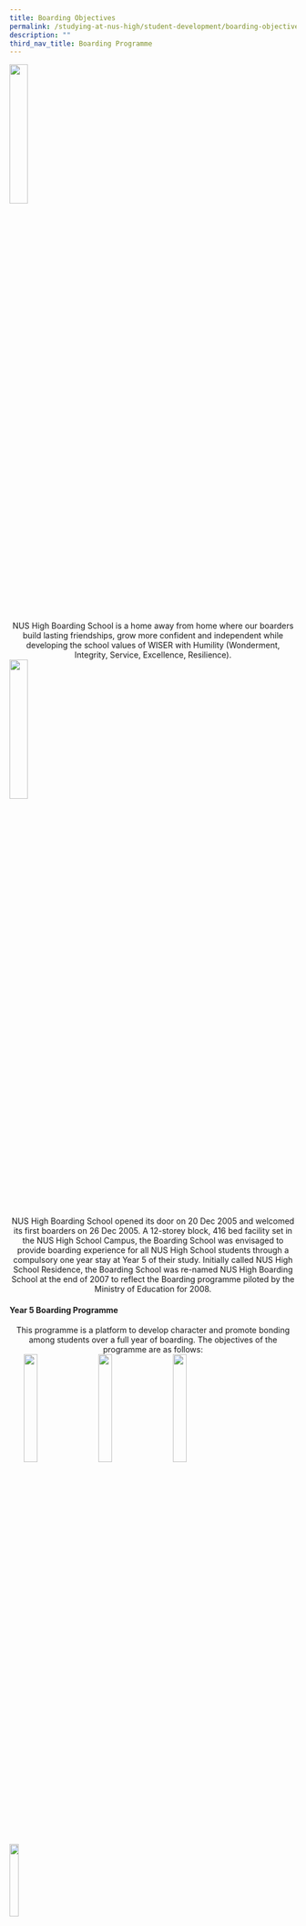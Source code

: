 ```yaml
---
title: Boarding Objectives
permalink: /studying-at-nus-high/student-development/boarding-objectives/
description: ""
third_nav_title: Boarding Programme
---
```

<img style="width:25%" src="/images/boarding1.png">

<center>NUS High Boarding School is a home away from home where our boarders build lasting friendships, grow more confident and independent while developing the school values of WISER with Humility (Wonderment, Integrity, Service, Excellence, Resilience).</center>

<img style="width:25%" src="/images/boarding2.png">

<center>NUS High Boarding School opened its door on 20 Dec 2005 and welcomed its first boarders on 26 Dec 2005. A 12-storey block, 416 bed facility set in the NUS High School Campus, the Boarding School was envisaged to provide boarding experience for all NUS High School students through a compulsory one year stay at Year 5 of their study. Initially called NUS High School Residence, the Boarding School was re-named NUS High Boarding School at the end of 2007 to reflect the Boarding programme piloted by the Ministry of Education for 2008.</center>

#### **Year 5 Boarding Programme**

<center>This programme is a platform to develop character and promote bonding among students over a full year of boarding. The objectives of the programme are as follows:</center>

<img align="left" style="width:22%;margin-right:20px;margin-left:25px;" src="/images/boarding3.png">
<img align="left" style="width:22%;margin-right:20px;" src="/images/boarding4.png">
<img align="left" style="width:22%;margin-right:20px;" src="/images/boarding5.png">
<img align="left" style="width:18%;margin-right:20px;" src="/images/boarding6.png">

<br clear="left">

| Acquire Life-skills | Cultivate Friendships | Develop Leadership Opportunities | Grow Intellectual Curiosity |
|:---:|:---:|:---:|:---:|
|  |  |  |  |

<center>Special features introduced to support the programme are enrichment activities, extended time and space for research, extended leadership opportunities and student initiated activities.<br><br>The year starts with Games Day, an orientation activity for boarders to come together and get to know more new friends. Throughout the course of the year, Inter-Cluster Sports &amp; Games see boarders participating in Ultimate Frisbee, Tchoukball, Bridge and other activities. There are also workshops that Boarding Leaders plans and executes. These include workshops where the Boarding Leaders teach their peers cooking, balloon-sculpting, origami, Chinese calligraphy for Chinese New Year celebrations etc. Through these platforms, we hope to develop the boarders' abilities beyond the classroom and allow them to discover their hidden talents and other potentials.</center>

<table>
	<thead>
		<tr>
			<th style="width: 33%; align: center">
					<img src="/images/Student Development/Boarding/boarding1.png" style="max-width: 100%; max-height:100%">
			</th>
			<th style="width: 33%; align: center">
				<img src="/images/Student Development/Boarding/boarding2.png" style="max-width: 100%; max-heigth: 100%">
			</th>
			<th style="width: 33%; align: center">
				<img src="/images/Student Development/Boarding/boarding3.png" style="max-width: 100%; max-heigth: 100%">
			</th>
		</tr>
	</thead>
	<tbody>
		<tr>
			<td style="text-align:center"> 
				Student Initiated Activities
			</td>
			<td style="text-align:center">
			Boarding Leaders
			</td>
			<td style="text-align:center">
			Enrichment Activities
			</td>
		</tr>
	</tbody>
</table>

#### **Administration &amp; Information**

A. Curfew<br>
Our Boarding School has curfew hours as follows:

|  | Start | End |
|---|---|---|
| Mon – Thu | 2030h | 0600h |
| Fri – Sun,Eve of Public and School Holidays,  Public and School Holidays | 2200h | 0600h |
|

B. Eligibility to Board<br>
Students who hold valid student passes and are above 12 years old are welcome to apply for stay at the Boarding School.

C. Boarding Fees

|  | NUS High Student | Non-NUS High Student |
|---|---|---|
| Termly | $1,925.00 | $2,475.00 |
| Daily | $28.30 | $36.40 |
| Refundable Deposit | $770.00 | $990.00 |
| Non-Refundable Application Fee | $50.00 | $50.00 |
|

Boarding fees are payable per term. Each term begins on the first day of school for the term and ends on the last Friday of school for the term. Holiday stay is chargeable on a daily basis.

Rates cover the following:<br>
1\. Room<br>
2\. Utilities &amp; Internet access<br>
3\. Laundry<br>
4\. Meals<br>
5\. Special programmes and various activities<br>
6\. 24-hour security

D.&nbsp;Giro Schedule for 2023 Boarding Fee

| Term | Scheduled Date | Collecting For |
|---|---|---|
| 1 | 30 Jan 2023 (Monday) | Term 1 boarding fee, plus deposit (if any) |
| 2 | 6 Apr 2023 (Thursday) | Term 2 boarding fee, plus Mar holiday boarding fee (if any) |
| 3 | 7 Jul 2023 (Friday) | Term 3 boarding fee, plus Jun holiday boarding fee (if any) |
| 4 | 22 Sep 2023 (Friday) | Term 4  boarding fee, plus Sep holiday boarding fee (if any) |
|

E.&nbsp;&nbsp;Financial Assistance<br>
To assist financially needy students to defray the cost of their Year 5 residential stay, NUS High School will provide a subsidy for students who are currently under the Ministry of Education Financial Assistance Scheme or who qualify according to its eligibility criteria.

#### **Useful Forms**

<img style="width:25%" src="/images/boarding10.png">

1\. [Leave and Late Return Application Form](/files/form1.pdf)<br>
2\. [Student Accommodation Application Form](/files/form2.pdf)<br>
3\. [Boarding Resident Application Form](/files/form3.pdf)<br>
4\. [Adult Guest Application Form (Student Dorm)](/files/form4.pdf)<br>
5\. [Adult Guest Application Form (Apartment)](/files/form5.pdf)

#### **Where to find us**

<center>NUS High Boarding School<br>40 Clementi Avenue 1<br>Singapore 129959</center>

<img style="width:75%" src="/images/boarding11.png">

<center>General Hotline:<br>Tel: +65-65161741 Fax: +65-67780225<br>Email:&nbsp;boarding@highsch.nus.edu.sg</center>

<table style="margin: auto; outline: 0px; padding: 0px; border-collapse: collapse; clear: both; border: 1px solid transparent; table-layout: fixed; color: rgb(0, 0, 0); font-family: &quot;Open Sans&quot;, sans-serif; font-size: 16px; font-style: normal; font-variant-ligatures: normal; font-variant-caps: normal; font-weight: 400; letter-spacing: normal; orphans: 2; text-align: left; text-transform: none; white-space: normal; widows: 2; word-spacing: 0px; -webkit-text-stroke-width: 0px; background-color: rgb(255, 255, 255); text-decoration-thickness: initial; text-decoration-style: initial; text-decoration-color: initial;" class="ive_eobj_center ives_tab_kosong"><tbody style="margin: 0px; outline: 0px; padding: 0px;"><tr style="margin: 0px; outline: 0px; padding: 0px;"><td style="margin: 0px; outline: 0px; padding: 10px; vertical-align: top; width: 381.797px; text-align: center; background-color: rgb(0, 154, 144);"><div style="margin: 0px; outline: 0px; padding: 0px; line-height: 24px;"><img style="margin: auto; outline: none; padding: 0px; border: none; clear: both; display: block; object-fit: contain; object-position: center top; width: 113px; height: 111px;" class="ive_eobj_center" alt="Hospital Icon.png" src="/images/boarding12.png"></div><div style="margin: 0px; outline: 0px; padding: 0px; line-height: 24px;"><br style="margin: 0px; outline: 0px; padding: 0px;"></div><div style="margin: 0px; outline: 0px; padding: 0px; line-height: 24px; text-align: left;"><b style="margin: 0px; outline: 0px; padding: 0px;">Nearest 24-hour A&amp;E</b></div><div style="margin: 0px; outline: 0px; padding: 0px; line-height: 24px; text-align: left;">National University Hospital</div><div style="margin: 0px; outline: 0px; padding: 0px; line-height: 24px; text-align: left;">5 Lower Kent Ridge Road Singapore 11907</div><div style="margin: 0px; outline: 0px; padding: 0px; line-height: 24px; text-align: left;"><br style="margin: 0px; outline: 0px; padding: 0px;"></div><div style="margin: 0px; outline: 0px; padding: 0px; line-height: 24px; text-align: left;"><b style="margin: 0px; outline: 0px; padding: 0px;">Nearest Clinic</b></div><div style="margin: 0px; outline: 0px; padding: 0px; line-height: 24px; text-align: left;">My Family Clinic (Clementi) @ Casa Clementi</div><div style="margin: 0px; outline: 0px; padding: 0px; line-height: 24px; text-align: left;">Blk 420A Clementi Ave 1 #01-05 Casa Clementi</div><div style="margin: 0px; outline: 0px; padding: 0px; line-height: 24px; text-align: left;">Singapore 121420</div><div style="margin: 0px; outline: 0px; padding: 0px; line-height: 24px; text-align: left;">Tel: +65-66942574</div><div style="margin: 0px; outline: 0px; padding: 0px; line-height: 24px; text-align: left;">Operating Hours:</div><div style="margin: 0px; outline: 0px; padding: 0px; line-height: 24px; text-align: left;">Mon – Fri: 8:00am to 2:00pm, 6:00pm to 10:00pm</div><div style="margin: 0px; outline: 0px; padding: 0px; line-height: 24px; text-align: left;">Sat, Sun &amp; PH – 8:00am to 1:00pm</div></td><td style="margin: 0px; outline: 0px; padding: 0px 0px 15px; vertical-align: top; width: 5px; text-align: center;"></td><td style="margin: 0px; outline: 0px; padding: 10px; vertical-align: top; width: 381.797px; text-align: center; background-color: rgb(0, 154, 144);"><div style="margin: 0px; outline: 0px; padding: 0px; line-height: 24px;"><img style="margin: auto; outline: none; padding: 0px; border: none; clear: both; display: block; object-fit: contain; object-position: center top; width: 116px; height: 111px;" class="ive_eobj_center" alt="Police Station Icon.png" src="/images/boarding13.png"></div><div style="margin: 0px; outline: 0px; padding: 0px; line-height: 24px;"><br style="margin: 0px; outline: 0px; padding: 0px;"></div><div style="margin: 0px; outline: 0px; padding: 0px; line-height: 24px; text-align: left;"><b style="margin: 0px; outline: 0px; padding: 0px;">Nearby Police Stations</b></div><div style="margin: 0px; outline: 0px; padding: 0px; line-height: 24px; text-align: left;">Clementi Neighbourhood&nbsp; Police Post</div><div style="margin: 0px; outline: 0px; padding: 0px; line-height: 24px; text-align: left;">Address: Blk 427 Clementi Avenue 3 #01-456 Singapore 120427</div><div style="margin: 0px; outline: 0px; padding: 0px; line-height: 24px; text-align: left;">Tel: 1800-7759999</div><div style="margin: 0px; outline: 0px; padding: 0px; line-height: 24px; text-align: left;">Fax: +65-67764246</div><div style="margin: 0px; outline: 0px; padding: 0px; line-height: 24px; text-align: left;">Operating Hours: 12pm to 10pm (Daily)</div><div style="margin: 0px; outline: 0px; padding: 0px; line-height: 24px; text-align: left;"><br style="margin: 0px; outline: 0px; padding: 0px;"></div><div style="margin: 0px; outline: 0px; padding: 0px; line-height: 24px; text-align: left;">Clementi Neighbourhood Police Centre</div><div style="margin: 0px; outline: 0px; padding: 0px; line-height: 24px; text-align: left;">Co-located with Clementi Police Divisional HQ</div><div style="margin: 0px; outline: 0px; padding: 0px; line-height: 24px; text-align: left;">Address: No. 20 Clementi Avenue 5 Singapore 129858</div><div style="margin: 0px; outline: 0px; padding: 0px; line-height: 24px; text-align: left;">Tel: 1800-8729999</div><div style="margin: 0px; outline: 0px; padding: 0px; line-height: 24px; text-align: left;">Fax: +65-68728039</div><div style="margin: 0px; outline: 0px; padding: 0px; line-height: 24px; text-align: left;">Operating Hours: 24 hours</div></td></tr></tbody></table>

#### **Boarding Life**
The Boarding environment allows for meaningful interactions among students from different cultural backgrounds and nationalities and the Boarding School provides a secure and enjoyable environment for all our boarders to live in. The following facilities and services are available for the enjoyment and well-being of our boarders:

<img style="width:25%" src="/images/boarding14.png">

##### **Facilities &amp; Recreation**

*   Gym
*   Games Room and game equipment (table soccer, table hockey, pool)
*   Study Room
*   Computer Room &amp; Study Area
*   Pantries (equipped with induction cookers, pan, microwave ovens, toasters, refrigerators and hot &amp; cold water dispensers)
*   Sound-proof music rooms with pianos, digital pianos and drums sets
*   TV Rooms
*   Study benches around the common areas

<img style="width:25%" src="/images/boarding15.png">

##### **Services**

*   24-hour security &amp; biometrics access
*   Free wifi throughout the Boarding School and LAN ports in the rooms
*   Printing and photocopying services
*   Coin-operated washer and dryer machines
*   External Laundry Services with ironing of uniforms

<img style="width:35%" src="/images/boarding16.png">

##### **Meals**
Daily breakfast &amp; dinner, with the inclusion of lunch on weekends and MOE term holidays and public holidays. Supper is provided during term time. Residents who require halal or vegetarian diets will have their meals catered from an external kitchen.

| Day / Meal | Breakfast | Lunch | Dinner |
|:---:|:---:|:---:|:---:|
| Mon – Fri<br>(during Term) | 6:00am – 7:45am | N/A | 6:00pm – 7:30pm |
| Sat | 7:00am – 8:30am | 12:00nn – 2:00pm | 6:00pm – 7:30pm |
| Sun &amp; Holidays | 8:00am – 9:30am | 12:00nn – 2:00pm | 6:00pm – 7:30pm |
|

<img style="width:20%" src="/images/boarding17.png">

#### **Academic Support &amp; Pastoral Care**
The Boarding School provides a protected time for boarders to do their homework during term time in the form of compulsory "Study Time". Study time is from Monday to Thursday, 9pm to 10:30pm and boarders are only exempted on weekends and scheduled School Holidays.

<img style="width:20%" src="/images/boarding18.png">

#### **Common Areas**
Apart from the various facilities within the Boarding School, various sports facilities like the running track, soccer field, basketball court, tennis courts, badminton courts, netball courts, outdoor fitness station and mini amphitheater in the School are also available for use.